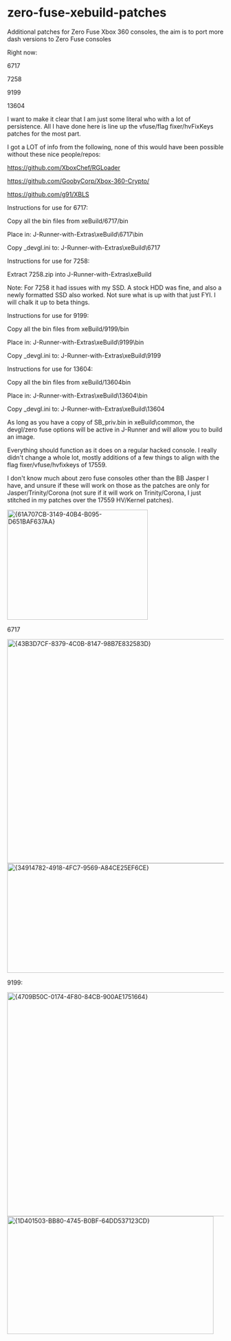 # zero-fuse-xebuild-patches
Additional patches for Zero Fuse Xbox 360 consoles, the aim is to port more dash versions to Zero Fuse consoles

Right now: 

6717

7258

9199

13604




I want to make it clear that I am just some literal who with a lot of persistence. All I have done here is line up the vfuse/flag fixer/hvFixKeys patches for the most part. 

I got a LOT of info from the following, none of this would have been possible without these nice people/repos:

https://github.com/XboxChef/RGLoader

https://github.com/GoobyCorp/Xbox-360-Crypto/

https://github.com/g91/XBLS



Instructions for use for 6717: 

Copy all the bin files from     xeBuild/6717/bin

Place in: J-Runner-with-Extras\xeBuild\6717\bin

Copy _devgl.ini to: J-Runner-with-Extras\xeBuild\6717

Instructions for use for 7258:

Extract 7258.zip into J-Runner-with-Extras\xeBuild


Note: For 7258 it had issues with my SSD. A stock HDD was fine, and also a newly formatted SSD also worked. Not sure what is up with that just FYI. I will chalk it up to beta things. 


Instructions for use for 9199:

Copy all the bin files from     xeBuild/9199/bin

Place in: J-Runner-with-Extras\xeBuild\9199\bin

Copy _devgl.ini to: J-Runner-with-Extras\xeBuild\9199


Instructions for use for 13604:

Copy all the bin files from     xeBuild/13604bin

Place in: J-Runner-with-Extras\xeBuild\13604\bin

Copy _devgl.ini to: J-Runner-with-Extras\xeBuild\13604

As long as you have a copy of SB_priv.bin in xeBuild\common, the devgl/zero fuse options will be active in J-Runner and will allow you to build an image. 

Everything should function as it does on a regular hacked console. I really didn't change a whole lot, mostly additions of a few things to align with the flag fixer/vfuse/hvfixkeys of 17559. 

I don't know much about zero fuse consoles other than the BB Jasper I have, and unsure if these will work on those as the patches are only for Jasper/Trinity/Corona (not sure if it will work on Trinity/Corona, I just stitched in my patches over the 17559 HV/Kernel patches).

<img width="327" height="256" alt="{61A707CB-3149-40B4-B095-D651BAF637AA}" src="https://github.com/user-attachments/assets/96d9d8f1-2ffd-45e4-a33d-72c3e811e6ac" />



6717

<img width="922" height="521" alt="{43B3D7CF-8379-4C0B-8147-98B7E832583D}" src="https://github.com/user-attachments/assets/1646500a-3b68-439c-bd1d-441ffdc94ece" />

<img width="506" height="255" alt="{34914782-4918-4FC7-9569-A84CE25EF6CE}" src="https://github.com/user-attachments/assets/fa62489d-d5fb-4f55-ae12-d8cfba9ba0c0" />




9199:

<img width="927" height="521" alt="{4709B50C-0174-4F80-84CB-900AE1751664}" src="https://github.com/user-attachments/assets/bec0528e-f773-4cf5-98f1-e649bc748ac6" />

<img width="480" height="274" alt="{1D401503-BB80-4745-B0BF-64DD537123CD}" src="https://github.com/user-attachments/assets/a4b9b5e6-a413-4b26-bb92-c1be9b32e87b" />
